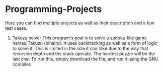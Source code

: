 # Programming-Projects

Here you can find multiple projects as well as their description and a few test cases.

1. Takuzu solver
    This program's goal is to solve a sudoku-like game named Takuzu (binairo). It uses backtracking as well as a form of logic to solve it. This is limited in the size it can take due to the way that recursion depth and the stack operate. The hardest puzzle will be the last one.
    To run this, simply download the file, and run it using the GNU compiler. 
